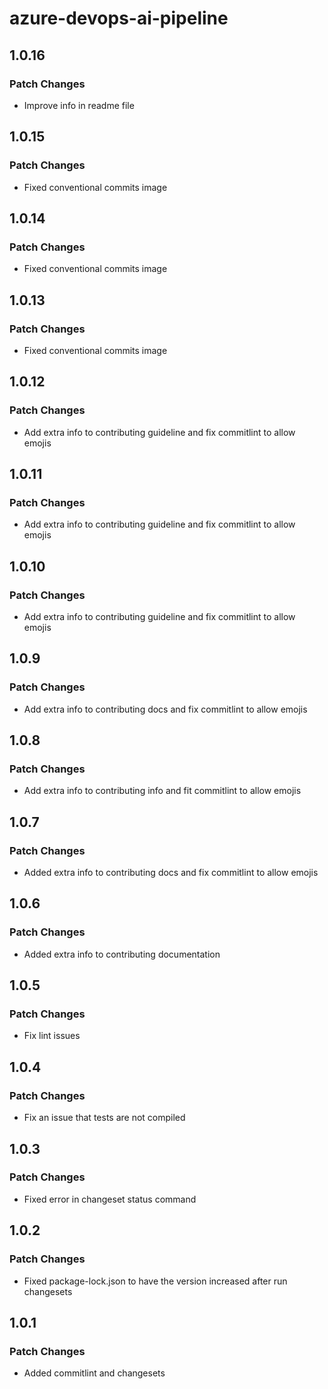 # azure-devops-ai-pipeline

## 1.0.16

### Patch Changes

- Improve info in readme file

## 1.0.15

### Patch Changes

- Fixed conventional commits image

## 1.0.14

### Patch Changes

- Fixed conventional commits image

## 1.0.13

### Patch Changes

- Fixed conventional commits image

## 1.0.12

### Patch Changes

- Add extra info to contributing guideline and fix commitlint to allow emojis

## 1.0.11

### Patch Changes

- Add extra info to contributing guideline and fix commitlint to allow emojis

## 1.0.10

### Patch Changes

- Add extra info to contributing guideline and fix commitlint to allow emojis

## 1.0.9

### Patch Changes

- Add extra info to contributing docs and fix commitlint to allow emojis

## 1.0.8

### Patch Changes

- Add extra info to contributing info and fit commitlint to allow emojis

## 1.0.7

### Patch Changes

- Added extra info to contributing docs and fix commitlint to allow emojis

## 1.0.6

### Patch Changes

- Added extra info to contributing documentation

## 1.0.5

### Patch Changes

- Fix lint issues

## 1.0.4

### Patch Changes

- Fix an issue that tests are not compiled

## 1.0.3

### Patch Changes

- Fixed error in changeset status command

## 1.0.2

### Patch Changes

- Fixed package-lock.json to have the version increased after run changesets

## 1.0.1

### Patch Changes

- Added commitlint and changesets
